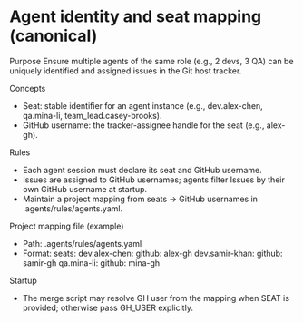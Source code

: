# Agent identity and seat mapping (canonical)

Purpose
Ensure multiple agents of the same role (e.g., 2 devs, 3 QA) can be uniquely identified and assigned issues in the Git host tracker.

Concepts
- Seat: stable identifier for an agent instance (e.g., dev.alex-chen, qa.mina-li, team_lead.casey-brooks).
- GitHub username: the tracker-assignee handle for the seat (e.g., alex-gh).

Rules
- Each agent session must declare its seat and GitHub username.
- Issues are assigned to GitHub usernames; agents filter Issues by their own GitHub username at startup.
- Maintain a project mapping from seats → GitHub usernames in .agents/rules/agents.yaml.

Project mapping file (example)
- Path: .agents/rules/agents.yaml
- Format:
  seats:
    dev.alex-chen:
      github: alex-gh
    dev.samir-khan:
      github: samir-gh
    qa.mina-li:
      github: mina-gh

Startup
- The merge script may resolve GH user from the mapping when SEAT is provided; otherwise pass GH_USER explicitly.
